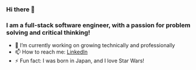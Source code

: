 ### Hi there 👋

### I am a full-stack software engineer, with a passion for problem solving and critical thinking!

- 🔭 I’m currently working on  growing technically and professionally
- 📫 How to reach me: [LinkedIn](https://www.linkedin.com/in/josue-e-j-lugaro-3462131b8/)
- ⚡ Fun fact: I was born in Japan, and I love Star Wars!

<!-- - 🌱 I’m currently learning -->
<!-- YOUR_COMMENT_HERE -->
<!--  - 🤔 I’m looking for help with -->
